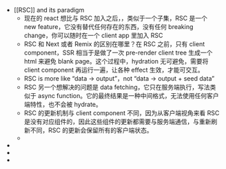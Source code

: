 - [[RSC]] and its paradigm
	- 现在的 react 想比与 RSC 加入之后，，类似于一个子集，RSC 是一个 new feature，它没有替代任何存在的东西，没有任何 breaking change，你可以随时在一个 client app 里加入 RSC
	- RSC 和 Next 或者 Remix 的区别在哪里？在 RSC 之前，只有 client component，SSR 相当于是做了一次 pre-render client tree 生成一个 html 来避免 blank page。这个过程中，hydration 无可避免，需要将 client component 再运行一遍，让各种 effect 生效，才能可交互。
	- RSC is more like “data -> output”，not “data -> output + seed data”
	- RSC 另一个想解决的问题是 data fetching，它只在服务端执行，写法类似于 async function。它的最终结果是一种中间格式，无法使用任何客户端特性，也不会被 hydrate。
	- RSC 的更新机制与 client component 不同，因为从客户端视角来看 RSC 是没有对应组件的，因此这些组件的更新都需要与服务端通信，与重新刷新不同，RSC 的更新会保留所有的客户端状态。
	-
-
-
-